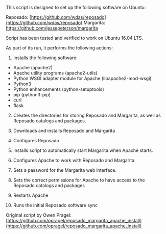 This script is designed to set up the following software on Ubuntu:

Reposado: [https://github.com/wdas/reposado](https://github.com/wdas/reposado)
Margarita: [https://github.com/jessepeterson/margarita
](https://github.com/jessepeterson/margarita
)

Script has been tested and verified to work on Ubuntu 16.04 LTS.

As part of its run, it performs the following actions:

1. Installs the following software:

*  Apache (apache2)
*  Apache utility programs (apache2-utils)
*  Python WSGI adapter module for Apache (libapache2-mod-wsgi)
*  Python3 
*  Python enhancements (python-setuptools)
*  pip (python3-pip)
*  curl
*  flask

2. Creates the directories for storing Reposado and Margarita, as well as Reposado catalogs and packages.

3. Downloads and installs Reposado and Margarita

4. Configures Reposado

5. Installs script to automatically start Margarita when Apache starts.

6. Configures Apache to work with Reposado and Margarita

7. Sets a password for the Margarita web interface.

8. Sets the correct permissions for Apache to have access to the Reposado catalogs and packages

9. Restarts Apache

10. Runs the initial Reposado software sync

Original script by Owen Pragel: [https://github.com/opragel/reposado_margarita_apache_install](https://github.com/opragel/reposado_margarita_apache_install)